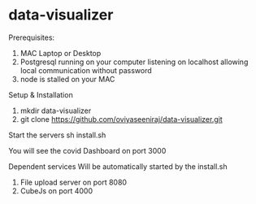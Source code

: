# data-visualizer

Prerequisites:
1. MAC Laptop or Desktop
2. Postgresql running on your computer listening on localhost allowing local communication without password
3. node is stalled on your MAC

Setup & Installation
1. mkdir data-visualizer
2. git clone https://github.com/oviyaseeniraj/data-visualizer.git

Start the servers
sh install.sh

You will see the covid Dashboard on port 3000

Dependent services
Will be automatically started by the install.sh
1. File upload server on port 8080
2. CubeJs on port 4000

